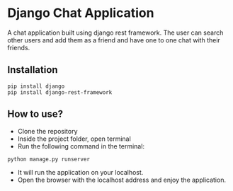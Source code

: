
# Django Chat Application

A chat application built using django rest framework. The 
user can search other users and add them as a friend and have 
one to one chat with their friends.



## Installation

```
pip install django
pip install django-rest-framework
```

## How to use?

- Clone the repository
- Inside the project folder, open terminal
- Run the following command in the terminal:
```
python manage.py runserver
```
- It will run the application on your localhost.
- Open the browser with the localhost address and enjoy the application.
